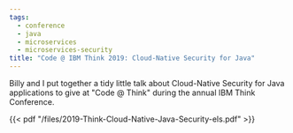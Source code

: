 ```yaml
---
tags:
  - conference
  - java
  - microservices
  - microservices-security
title: "Code @ IBM Think 2019: Cloud-Native Security for Java"
---
```


Billy and I put together a tidy little talk about Cloud-Native
Security for Java applications to give at "Code @ Think" during
the annual IBM Think Conference.

<!--more-->

{{< pdf "/files/2019-Think-Cloud-Native-Java-Security-els.pdf" >}}